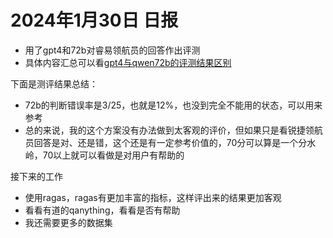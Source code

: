 # 2024年1月30日 日报

- 用了gpt4和72b对睿易领航员的回答作出评测
- 具体内容汇总可以看[gpt4与qwen72b的评测结果区别](https://hi3kn6z5124.feishu.cn/wiki/AtuVw3UEWiScIMk5i5YcPoYdnRg?from=from_copylink)

下面是测评结果总结：

- 72b的判断错误率是3/25，也就是12%，也没到完全不能用的状态，可以用来参考
- 总的来说，我的这个方案没有办法做到太客观的评价，但如果只是看锐捷领航员回答是对、还是错，这个还是有一定参考价值的，70分可以算是一个分水岭，70以上就可以看做是对用户有帮助的

接下来的工作

- 使用ragas，ragas有更加丰富的指标，这样评出来的结果更加客观
- 看看有道的qanything，看看是否有帮助
- 我还需要更多的数据集